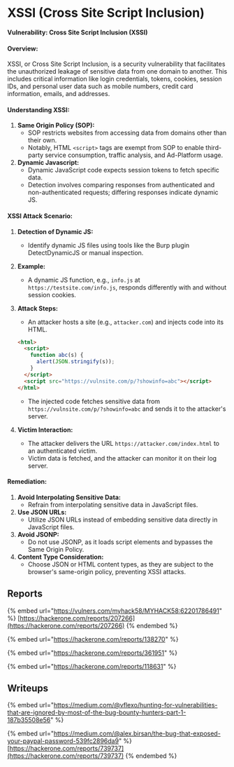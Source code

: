 # XSSI (Cross Site Script Inclusion)

**Vulnerability: Cross Site Script Inclusion (XSSI)**

#### Overview:

XSSI, or Cross Site Script Inclusion, is a security vulnerability that facilitates the unauthorized leakage of sensitive data from one domain to another. This includes critical information like login credentials, tokens, cookies, session IDs, and personal user data such as mobile numbers, credit card information, emails, and addresses.

#### Understanding XSSI:

1. **Same Origin Policy (SOP):**
   * SOP restricts websites from accessing data from domains other than their own.
   * Notably, HTML `<script>` tags are exempt from SOP to enable third-party service consumption, traffic analysis, and Ad-Platform usage.
2. **Dynamic Javascript:**
   * Dynamic JavaScript code expects session tokens to fetch specific data.
   * Detection involves comparing responses from authenticated and non-authenticated requests; differing responses indicate dynamic JS.

#### XSSI Attack Scenario:

1. **Detection of Dynamic JS:**
   * Identify dynamic JS files using tools like the Burp plugin DetectDynamicJS or manual inspection.
2. **Example:**
   * A dynamic JS function, e.g., `info.js` at `https://testsite.com/info.js`, responds differently with and without session cookies.
3.  **Attack Steps:**

    * An attacker hosts a site (e.g., `attacker.com`) and injects code into its HTML.

    ```html
    <html>
      <script>
        function abc(s) {
          alert(JSON.stringify(s));
        }
      </script>
      <script src="https://vulnsite.com/p/?showinfo=abc"></script>
    </html>
    ```

    * The injected code fetches sensitive data from `https://vulnsite.com/p/?showinfo=abc` and sends it to the attacker's server.
4. **Victim Interaction:**
   * The attacker delivers the URL `https://attacker.com/index.html` to an authenticated victim.
   * Victim data is fetched, and the attacker can monitor it on their log server.

#### Remediation:

1. **Avoid Interpolating Sensitive Data:**
   * Refrain from interpolating sensitive data in JavaScript files.
2. **Use JSON URLs:**
   * Utilize JSON URLs instead of embedding sensitive data directly in JavaScript files.
3. **Avoid JSONP:**
   * Do not use JSONP, as it loads script elements and bypasses the Same Origin Policy.
4. **Content Type Consideration:**
   * Choose JSON or HTML content types, as they are subject to the browser's same-origin policy, preventing XSSI attacks.

## Reports

{% embed url="https://vulners.com/myhack58/MYHACK58:62201786491" %}
[https://hackerone.com/reports/207266](https://hackerone.com/reports/207266)
{% endembed %}

{% embed url="https://hackerone.com/reports/138270" %}

{% embed url="https://hackerone.com/reports/361951" %}

{% embed url="https://hackerone.com/reports/118631" %}

## Writeups

{% embed url="https://medium.com/@vflexo/hunting-for-vulnerabilities-that-are-ignored-by-most-of-the-bug-bounty-hunters-part-1-187b35508e56" %}

{% embed url="https://medium.com/@alex.birsan/the-bug-that-exposed-your-paypal-password-539fc2896da9" %}
[https://hackerone.com/reports/739737](https://hackerone.com/reports/739737)
{% endembed %}
